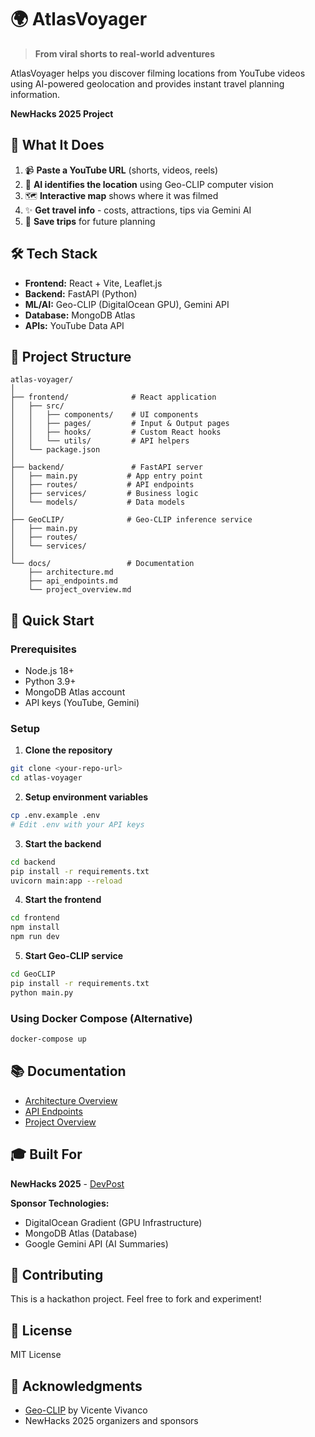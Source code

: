 # 🌍 AtlasVoyager

> **From viral shorts to real-world adventures**

AtlasVoyager helps you discover filming locations from YouTube videos using AI-powered geolocation and provides instant travel planning information.

**NewHacks 2025 Project**

## 🎯 What It Does

1. 📹 **Paste a YouTube URL** (shorts, videos, reels)
2. 🤖 **AI identifies the location** using Geo-CLIP computer vision
3. 🗺️ **Interactive map** shows where it was filmed
4. ✨ **Get travel info** - costs, attractions, tips via Gemini AI
5. 💾 **Save trips** for future planning

## 🛠️ Tech Stack

- **Frontend:** React + Vite, Leaflet.js
- **Backend:** FastAPI (Python)
- **ML/AI:** Geo-CLIP (DigitalOcean GPU), Gemini API
- **Database:** MongoDB Atlas
- **APIs:** YouTube Data API

## 📁 Project Structure

```
atlas-voyager/
│
├── frontend/              # React application
│   ├── src/
│   │   ├── components/    # UI components
│   │   ├── pages/         # Input & Output pages
│   │   ├── hooks/         # Custom React hooks
│   │   └── utils/         # API helpers
│   └── package.json
│
├── backend/               # FastAPI server
│   ├── main.py           # App entry point
│   ├── routes/           # API endpoints
│   ├── services/         # Business logic
│   └── models/           # Data models
│
├── GeoCLIP/              # Geo-CLIP inference service
│   ├── main.py
│   ├── routes/
│   └── services/
│
└── docs/                 # Documentation
    ├── architecture.md
    ├── api_endpoints.md
    └── project_overview.md
```

## 🚀 Quick Start

### Prerequisites

- Node.js 18+
- Python 3.9+
- MongoDB Atlas account
- API keys (YouTube, Gemini)

### Setup

1. **Clone the repository**
```bash
git clone <your-repo-url>
cd atlas-voyager
```

2. **Setup environment variables**
```bash
cp .env.example .env
# Edit .env with your API keys
```

3. **Start the backend**
```bash
cd backend
pip install -r requirements.txt
uvicorn main:app --reload
```

4. **Start the frontend**
```bash
cd frontend
npm install
npm run dev
```

5. **Start Geo-CLIP service**
```bash
cd GeoCLIP
pip install -r requirements.txt
python main.py
```

### Using Docker Compose (Alternative)

```bash
docker-compose up
```

## 📚 Documentation

- [Architecture Overview](docs/architecture.md)
- [API Endpoints](docs/api_endpoints.md)
- [Project Overview](docs/project_overview.md)

## 🎓 Built For

**NewHacks 2025** - [DevPost](https://newhacks-2025.devpost.com/)

**Sponsor Technologies:**
- DigitalOcean Gradient (GPU Infrastructure)
- MongoDB Atlas (Database)
- Google Gemini API (AI Summaries)

## 🤝 Contributing

This is a hackathon project. Feel free to fork and experiment!

## 📄 License

MIT License

## 🙏 Acknowledgments

- [Geo-CLIP](https://github.com/VicenteVivan/geo-clip) by Vicente Vivanco
- NewHacks 2025 organizers and sponsors
